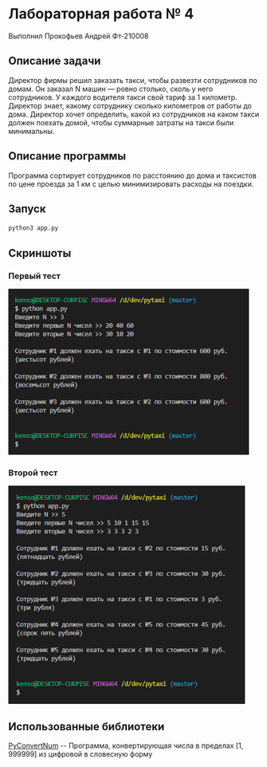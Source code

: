 # Лабораторная работа № 4
Выполнил Прокофьев Андрей Фт-210008

## Описание задачи
Директор фирмы решил заказать такси, чтобы развезти сотрудников по домам. Он заказал N машин — ровно столько, сколь у него сотрудников. У каждого водителя такси свой тариф за 1 километр. Директор знает, какому сотруднику сколько километров от работы до дома. Директор хочет определить, какой из сотрудников на каком такси должен поехать домой, чтобы суммарные затраты на такси были минимальны.  

## Описание программы
Программа сортирует сотрудников по расстоянию до дома и таксистов по цене проезда за 1 км с целью минимизировать расходы на поездки.

## Запуск
```bash
python3 app.py
```

## Скриншоты
### Первый тест
![Первый тест](./img/test1.png)

### Второй тест
![Второй тест](./img/test2.png)


## Использованные библиотеки
[PyConvertNum](https://github.com/kensoidev/pyconvertnum) -- Программа, конвертирующая числа в пределах [1, 999999] из цифровой в словесную форму